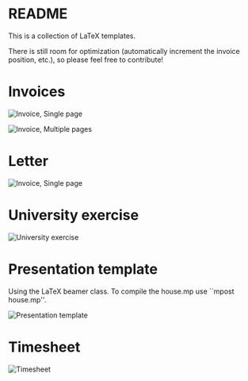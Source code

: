 # README

This is a collection of LaTeX templates.

There is still room for optimization (automatically increment 
the invoice position, etc.), so please feel free to contribute!

# Invoices

![Invoice, Single page](https://github.com/cmichi/latex-template-collection/raw/master/images/invoice0.png)

![Invoice, Multiple pages](https://github.com/cmichi/latex-template-collection/raw/master/images/invoice1.png)


# Letter

![Invoice, Single page](https://github.com/cmichi/latex-template-collection/raw/master/images/letter.png)


# University exercise

![University exercise](https://github.com/cmichi/latex-template-collection/raw/master/images/exercise.png)

# Presentation template

Using the LaTeX beamer class.
To compile the house.mp use ``mpost house.mp''.

![Presentation template](https://github.com/cmichi/latex-template-collection/raw/master/images/presentation.png)


# Timesheet

![Timesheet](https://github.com/cmichi/latex-template-collection/raw/master/images/timesheet.png)

